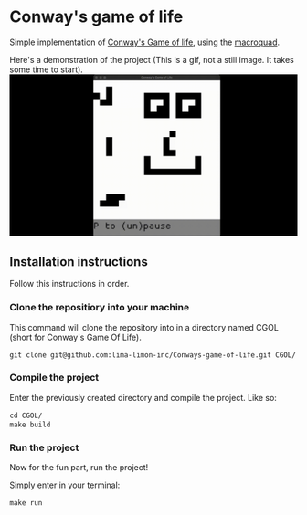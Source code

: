 # Conway's game of life
Simple implementation of [Conway's Game of life](https://en.wikipedia.org/wiki/Conway%27s_Game_of_Life), using the [macroquad](https://github.com/not-fl3/macroquad).

Here's a demonstration of the project (This is a gif, not a still image. It takes some time to start).
![:0](conway.gif)

## Installation instructions
Follow this instructions in order.

### Clone the repositiory into your machine

This command will clone the repository into in a directory named CGOL (short for Conway's Game Of Life). 

```shell
git clone git@github.com:lima-limon-inc/Conways-game-of-life.git CGOL/
```

### Compile the project

Enter the previously created directory and compile the project. Like so: 
``` shell
cd CGOL/
make build
```

### Run the project 

Now for the fun part, run the project! 

Simply enter in your terminal:

``` shell
make run
```

